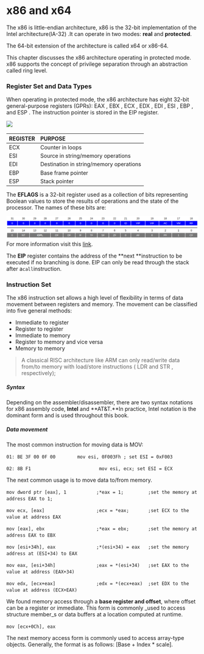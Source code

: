 # x86 and x64

The x86 is little-endian architecture, x86 is the 32-bit implementation of the Intel architecture\(IA-32\) .It can operate in two modes: **real** and **protected**.

The 64-bit extension of the architecture is called x64 or x86-64.

This chapter discusses the x86 architecture operating in protected mode. x86 supports the concept of privilege separation through an abstraction called ring level.

### Register Set and Data Types

When operating in protected mode, the x86 architecture has eight 32-bit general-purpose registers \(GPRs\): EAX , EBX , ECX , EDX , EDI , ESI , EBP , and ESP . The instruction pointer is stored in the EIP register.

![](http://www.c-jump.com/CIS77/asm_images/gp_registers.jpg)

| **REGISTER** | **PURPOSE** |
| :--- | :--- |
| ECX | Counter in loops |
| ESI | Source in string/memory operations |
| EDI | Destination in string/memory operations |
| EBP | Base frame pointer |
| ESP | Stack pointer |

The **EFLAGS** is a 32-bit register used as a collection of bits representing Boolean values to store the results of operations and the state of the processor. The names of these bits are:

![](/assets/Selection_007.png) For more information visit this [link](https://en.wikibooks.org/wiki/X86_Assembly/X86_Architecture#EFLAGS_Register).

The **EIP** register contains the address of the **next **instruction to be executed if no branching is done. EIP can only be read through the stack after a`call`instruction.

### Instruction Set

The x86 instruction set allows a high level of flexibility in terms of data movement between registers and memory. The movement can be classified into five general methods:

* Immediate to register
* Register to register
* Immediate to memory
* Register to memory and vice versa
* Memory to memory

> A classical RISC architecture like ARM can only read/write data from/to memory with load/store instructions \( LDR and STR , respectively\);

##### Syntax

Depending on the assembler/disassembler, there are two syntax notations for x86 assembly code, **Intel** and **AT&T.**In practice, Intel notation is the dominant form and is used throughout this book.

##### Data movement

The most common instruction for moving data is MOV:

`01: BE 3F 00 0F 00        mov esi, 0F003Fh ; set ESI = 0xF003`

`02: 8B F1                         mov esi, ecx; set ESI = ECX`

The next common usage is to move data to/from memory.

`mov dword ptr [eax], 1           ;*eax = 1;         ;set the memory at address EAX to 1;`

`mov ecx, [eax]                   ;ecx = *eax;       ;set ECX to the value at address EAX`

`mov [eax], ebx                   ;*eax = ebx;       ;set the memory at address EAX to EBX`

`mov [esi+34h], eax               ;*(esi+34) = eax   ;set the memory address at (ESI+34) to EAX`

`mov eax, [esi+34h]               ;eax = *(esi+34)   ;set EAX to the value at address (EAX+34)`

`mov edx, [ecx+eax]               ;edx = *(ecx+eax)  ;set EDX to the value at address (ECX+EAX)`

We found memory access through a **base register and offset**, where offset can be a register or immediate. This form is commonly \_used to access structure member\_s or data buffers at a location computed at runtime.

`mov [ecx+0Ch], eax`

The next memory access form is commonly used to access array-type objects. Generally, the format is as follows: \[Base + Index \* scale\].

